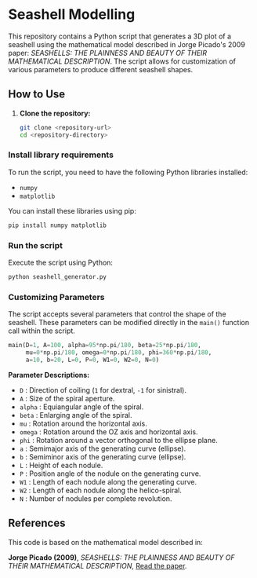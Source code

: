# Seashell Modelling

This repository contains a Python script that generates a 3D plot of a seashell 
using the mathematical model described in Jorge Picado's 2009 paper: *SEASHELLS: 
THE PLAINNESS AND BEAUTY OF THEIR MATHEMATICAL DESCRIPTION*. The script allows 
for customization of various parameters to produce different seashell shapes.

## How to Use

1. **Clone the repository:**

   ```bash
   git clone <repository-url>
   cd <repository-directory>

### Install library requirements

To run the script, you need to have the following Python libraries installed:

- `numpy`
- `matplotlib`

You can install these libraries using pip:

```bash
pip install numpy matplotlib
```

### Run the script

Execute the script using Python:

```bash
python seashell_generator.py
```

### Customizing Parameters

The script accepts several parameters that control the shape of the seashell. 
These parameters can be modified directly in the `main()` function call within the script.

```python
main(D=1, A=100, alpha=95*np.pi/180, beta=25*np.pi/180,
     mu=0*np.pi/180, omega=0*np.pi/180, phi=360*np.pi/180,
     a=10, b=20, L=0, P=0, W1=0, W2=0, N=0)
```

**Parameter Descriptions:**

- `D` : Direction of coiling (`1` for dextral, `-1` for sinistral).
- `A` : Size of the spiral aperture.
- `alpha` : Equiangular angle of the spiral.
- `beta` : Enlarging angle of the spiral.
- `mu` : Rotation around the horizontal axis.
- `omega` : Rotation around the OZ axis and horizontal axis.
- `phi` : Rotation around a vector orthogonal to the ellipse plane.
- `a` : Semimajor axis of the generating curve (ellipse).
- `b` : Semiminor axis of the generating curve (ellipse).
- `L` : Height of each nodule.
- `P` : Position angle of the nodule on the generating curve.
- `W1` : Length of each nodule along the generating curve.
- `W2` : Length of each nodule along the helico-spiral.
- `N` : Number of nodules per complete revolution.

## References

This code is based on the mathematical model described in:

**Jorge Picado (2009)**, *SEASHELLS: THE PLAINNESS AND BEAUTY OF THEIR MATHEMATICAL DESCRIPTION*, 
[Read the paper](https://www.mat.uc.pt/~picado/conchas/eng/article.pdf#toolbar=0).
